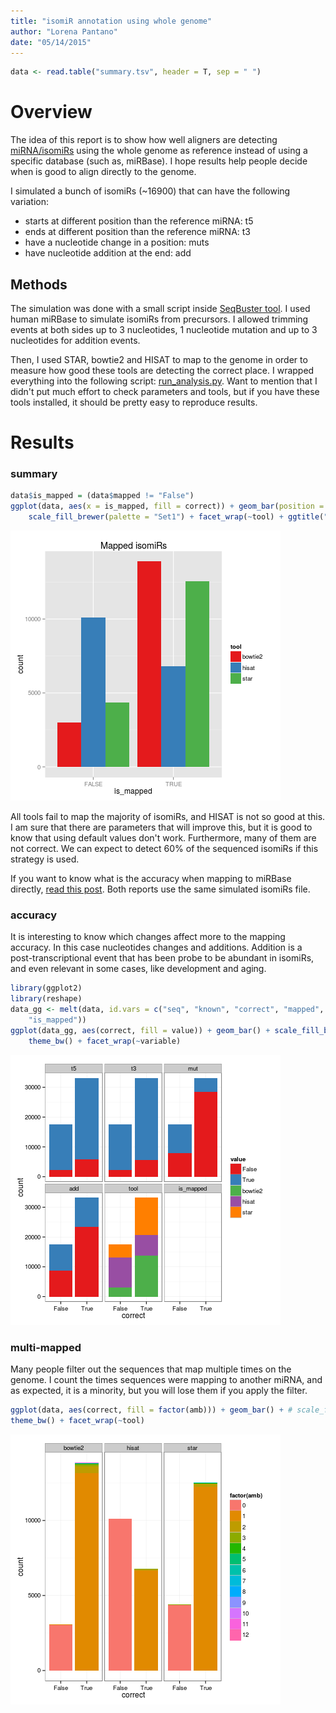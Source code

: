 ```yaml
---
title: "isomiR annotation using whole genome"
author: "Lorena Pantano"
date: "05/14/2015"
---
```





```r
data <- read.table("summary.tsv", header = T, sep = " ")
```

# Overview

The idea of this report is to show how well aligners are detecting
[miRNA/isomiRs](http://en.wikipedia.org/wiki/IsomiR) using the whole genome as reference instead of
using a specific database (such as, miRBase). I hope results
help people decide when is good to align directly to the genome.

I simulated a bunch of isomiRs (~16900) that can have the following variation:

* starts at different position than the reference miRNA: t5
* ends at different position than the reference miRNA: t3
* have a nucleotide change in a position: muts
* have nucleotide addition at the end: add

## Methods

The simulation was done with a small script inside [SeqBuster tool](https://github.com/lpantano/seqbuster/blob/master/misc/miRNA.simulator.py).
I used human miRBase to simulate isomiRs from precursors. I allowed trimming
events at both sides up to 3 nucleotides, 1 nucleotide mutation and 
up to 3 nucleotides for addition events.

Then, I used STAR, bowtie2 and HISAT to map to the genome in order to measure
how good these tools are detecting the correct place. I wrapped everything
into the following script: [run_analysis.py](https://github.com/lpantano/tools-mixer/blob/master/mirna/genome_based_mirna_annotation/run_tools.py). 
Want to mention that I didn't put much effort to
check parameters and tools, but if you have these tools installed, it
should be pretty easy to reproduce results.

# Results 

### summary


```r
data$is_mapped = (data$mapped != "False")
ggplot(data, aes(x = is_mapped, fill = correct)) + geom_bar(position = "dodge") + 
    scale_fill_brewer(palette = "Set1") + facet_wrap(~tool) + ggtitle("Mapped isomiRs")
```

![plot of chunk summary](figure/summary-1.png) 

All tools fail to map the majority of isomiRs, and HISAT is not so good at this. 
I am sure that there are parameters that will improve this, but it is
good to know that using default values don't work. Furthermore, many of 
them are not correct. We can expect to detect 60% of the sequenced isomiRs
if this strategy is used.

If you want to know what is the accuracy when mapping to miRBase directly,
[read this post](https://lorenapantano.wordpress.com/2014/02/28/mirna-annotation-tools-which-is-the-best/). Both reports use the same simulated isomiRs file.

### accuracy

It is interesting to know which changes affect more to the mapping accuracy. In this case nucleotides changes and additions. Addition is a post-transcriptional event that has been probe to be abundant in isomiRs, and even relevant in some cases, like development and aging. 



```r
library(ggplot2)
library(reshape)
data_gg <- melt(data, id.vars = c("seq", "known", "correct", "mapped", "amb", 
    "is_mapped"))
ggplot(data_gg, aes(correct, fill = value)) + geom_bar() + scale_fill_brewer(palette = "Set1") + 
    theme_bw() + facet_wrap(~variable)
```

![plot of chunk accuracy](figure/accuracy-1.png) 

### multi-mapped

Many people filter out the sequences that map multiple times on the genome.
I count the times sequences were mapping to another miRNA, and as expected, it
is a minority, but you will lose them if you apply the filter.


```r
ggplot(data, aes(correct, fill = factor(amb))) + geom_bar() + # scale_fill_hue('number of times annotated', colours = 'blue') +
theme_bw() + facet_wrap(~tool)
```

![plot of chunk multi-mapped](figure/multi-mapped-1.png) 
